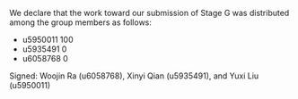 We declare that the work toward our submission of Stage G was distributed among the group members as follows:

* u5950011 100
* u5935491 0
* u6058768 0

Signed: Woojin Ra (u6058768), Xinyi Qian (u5935491), and Yuxi Liu (u5950011)
